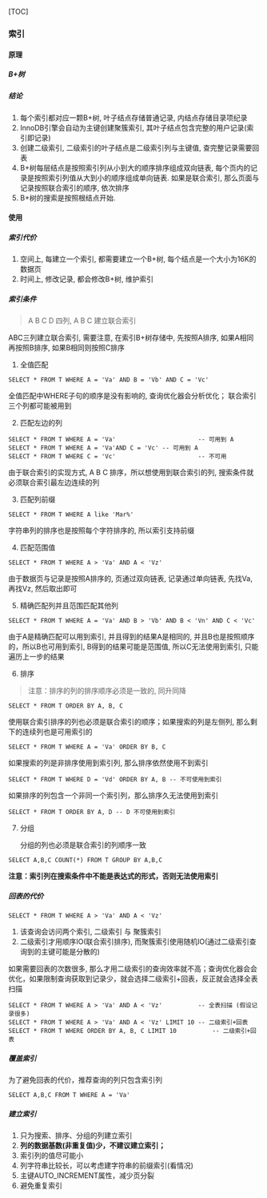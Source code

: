 [TOC]

### 索引

#### 原理

##### B+树

##### 结论

1. 每个索引都对应一颗B+树, 叶子结点存储普通记录, 内结点存储目录项纪录
2. InnoDB引擎会自动为主键创建聚簇索引, 其叶子结点包含完整的用户记录(索引即记录)
3. 创建二级索引, 二级索引的叶子结点是二级索引列与主键值, 查完整记录需要回表
4. B+树每层结点是按照索引列从小到大的顺序排序组成双向链表, 每个页内的记录是按照索引列值从大到小的顺序组成单向链表. 如果是联合索引, 那么页面与记录按照联合索引的顺序, 依次排序
5. B+树的搜索是按照根结点开始.

#### 使用

##### 索引代价

1. 空间上, 每建立一个索引, 都需要建立一个B+树, 每个结点是一个大小为16K的数据页
2. 时间上, 修改记录, 都会修改B+树, 维护索引

##### 索引条件

> A B C D 四列, A B C 建立联合索引

ABC三列建立联合索引, 需要注意, 在索引B+树存储中, 先按照A排序, 如果A相同再按照B排序, 如果B相同则按照C排序

1. 全值匹配

~~~mysql
SELECT * FROM T WHERE A = 'Va' AND B = 'Vb' AND C = 'Vc'
~~~

全值匹配中WHERE子句的顺序是没有影响的, 查询优化器会分析优化； 联合索引三个列都可能被用到

2. 匹配左边的列

~~~mysql
SELECT * FROM T WHERE A = 'Va'						 -- 可用到 A
SELECT * FROM T WHERE A = 'Va'AND C = 'Vc' -- 可用到 A
SELECT * FROM T WHERE C = 'Vc'						 -- 不可用
~~~

由于联合索引的实现方式, A B C 排序，所以想使用到联合索引的列, 搜索条件就必须联合索引最左边连续的列

3. 匹配列前缀

~~~mysql
SELECT * FROM T WHERE A like 'Mar%'
~~~

字符串列的排序也是按照每个字符排序的, 所以索引支持前缀

4. 匹配范围值

~~~mysql
SELECT * FROM T WHERE A > 'Va' AND A < 'Vz'
~~~

由于数据页与记录是按照A排序的, 页通过双向链表, 记录通过单向链表, 先找Va, 再找Vz, 然后取出即可

5. 精确匹配列并且范围匹配其他列

~~~mysql
SELECT * FROM T WHERE A = 'Va' AND B > 'Vb' AND B < 'Vn' AND C < 'Vc'
~~~

由于A是精确匹配可以用到索引, 并且得到的结果A是相同的, 并且B也是按照顺序的，所以B也可用到索引, B得到的结果可能是范围值, 所以C无法使用到索引, 只能遍历上一步的结果

6. 排序

> 注意：排序的列的排序顺序必须是一致的, 同升同降

~~~mysql
SELECT * FROM T ORDER BY A, B, C 
~~~

使用联合索引排序的列也必须是联合索引的顺序；如果搜索的列是左侧列, 那么剩下的连续列也是可用索引的

~~~mysql
SELECT * FROM T WHERE A = 'Va' ORDER BY B, C
~~~

如果搜索的列是非排序使用到索引列, 那么排序依然使用不到索引

~~~mysql
SELECT * FROM T WHERE D = 'Vd' ORDER BY A, B -- 不可使用到索引
~~~

如果排序的列包含一个非同一个索引列，那么排序久无法使用到索引

~~~mysql
SELECT * FROM T ORDER BY A, D -- D 不可使用到索引
~~~

7. 分组

   分组的列也必须是联合索引的列顺序一致

~~~mysql
SELECT A,B,C COUNT(*) FROM T GROUP BY A,B,C
~~~

**注意：索引列在搜索条件中不能是表达式的形式，否则无法使用索引**

##### 回表的代价

~~~mysql
SELECT * FROM T WHERE A > 'Va' AND A < 'Vz'
~~~

1. 该查询会访问两个索引, 二级索引 与 聚簇索引
2. 二级索引才用顺序IO(联合索引排序), 而聚簇索引使用随机IO(通过二级索引查询到的主键可能是分散的)

如果需要回表的次数很多, 那么才用二级索引的查询效率就不高；查询优化器会会优化，如果限制查询获取到记录少，就会选择二级索引+回表，反正就会选择全表扫描

~~~mysql
SELECT * FROM T WHERE A > 'Va' AND A < 'Vz'          -- 全表扫描 (假设记录很多)
SELECT * FROM T WHERE A > 'Va' AND A < 'Vz' LIMIT 10 -- 二级索引+回表
SELECT * FROM T WHERE ORDER BY A, B, C LIMIT 10			 -- 二级索引+回表
~~~

##### 覆盖索引

为了避免回表的代价，推荐查询的列只包含索引列

~~~mysql
SELECT A,B,C FROM T WHERE A = 'Va'
~~~

##### 建立索引

1. 只为搜索、排序、分组的列建立索引
2. **列的数据基数(非重复值)少，不建议建立索引；** 
3. 索引列的值尽可能小
4. 列字符串比较长，可以考虑建字符串的前缀索引(看情况)
5. 主键AUTO_INCREMENT属性，减少页分裂
6. 避免重复索引
